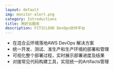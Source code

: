 ```yaml
---
layout: default
img: monitor-alert.png
category: Introductions
title: 用好云服务
description: FIT2CLOUD DevOps协作平台
---
```


 * 在混合云环境落地AWS DevOps 解决方案
 * 统一开发、测试、准生产和生产环境的部署和管理
 * 可视化整个部署过程，实时展示部署进度及结果
 * 对接常见代码构建工具，实现统一的Artifacts管理
 
